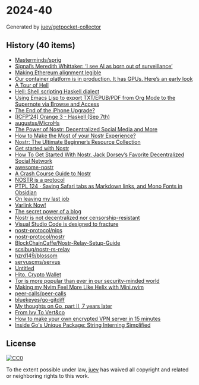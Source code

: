 # 2024-40

Generated by [juev/getpocket-collector](https://github.com/juev/getpocket-collector)

## History (40 items)

- [Masterminds/sprig](https://github.com/Masterminds/sprig)
- [Signal’s Meredith Whittaker: ‘I see AI as born out of surveillance’](https://www.ft.com/content/799b4fcf-2cf7-41d2-81b4-10d9ecdd83f6#myft:my-news:rss)
- [Making Ethereum alignment legible](https://vitalik.eth.limo/general/2024/09/28/alignment.html)
- [Our container platform is in production. It has GPUs. Here’s an early look](https://blog.cloudflare.com/container-platform-preview)
- [A Tour of Hell](https://chrisdone.com/posts/tour-of-hell)
- [Hell: Shell scripting Haskell dialect](https://chrisdone.github.io/hell)
- [Using Emacs Lisp to export TXT/EPUB/PDF from Org Mode to the Supernote via Browse and Access](https://sachachua.com/blog/2024/09/using-emacs-lisp-to-export-txt-epub-pdf-from-org-mode-to-the-supernote-via-browse-and-access/)
- [The End of the iPhone Upgrade?](https://www.newyorker.com/culture/infinite-scroll/the-end-of-the-iphone-upgrade)
- [[ICFP'24] Orange 3 - Haskell (Sep 7th)](https://www.youtube.com/watch?v=uMurx1a6Zck&t=36m)
- [augustss/MicroHs](https://github.com/augustss/MicroHs)
- [The Power of Nostr: Decentralized Social Media and More](https://www.lynalden.com/the-power-of-nostr/)
- [How to Make the Most of your Nostr Experience?](https://medium.com/@SovereignMatt/how-to-make-the-most-of-your-nostr-experience-f7504f44ad39)
- [Nostr: The Ultimate Beginner’s Resource Collection](https://www.benwehrman.com/nostr-guide/)
- [Get started with Nostr](https://nostr.how/en/get-started)
- [How To Get Started With Nostr, Jack Dorsey’s Favorite Decentralized Social Network](https://www.forbes.com/sites/digital-assets/2023/04/11/how-to-get-started-with-nostr/)
- [awesome-nostr](https://nostr.net/)
- [A Crash Course Guide to Nostr](https://wedistribute.org/2024/05/nostr-crash-course/)
- [NOSTR is a protocol](https://usenostr.org/)
- [PTPL 124 · Saving Safari tabs as Markdown links, and Mono Fonts in Obsidian](http://ellanew.com/ptpl/124-safari-tabs-markdown-links)
- [On leaving my last job](https://typesanitizer.com/blog/leaving-apple.html)
- [Varlink Now!](https://media.ccc.de/v/all-systems-go-2024-276-varlink-now-)
- [The secret power of a blog](https://tracydurnell.com/2024/09/29/the-secret-power-of-a-blog/)
- [Nostr is not decentralized nor censorship-resistant](https://habla.news/ru/fiatjaf/87a208d9)
- [Visual Studio Code is designed to fracture](https://ghuntley.com/fracture/)
- [nostr-protocol/nips](https://github.com/nostr-protocol/nips)
- [nostr-protocol/nostr](https://github.com/nostr-protocol/nostr)
- [BlockChainCaffe/Nostr-Relay-Setup-Guide](https://github.com/BlockChainCaffe/Nostr-Relay-Setup-Guide)
- [scsibug/nostr-rs-relay](https://github.com/scsibug/nostr-rs-relay)
- [hzrd149/blossom](https://github.com/hzrd149/blossom)
- [servuscms/servus](https://github.com/servuscms/servus)
- [Untitled](https://github.com/mikeroyal/Self-Hosting-Guide)
- [Hito. Crypto Wallet](https://hito.xyz)
- [Tor is more popular than ever in our security-minded world](https://www.fastcompany.com/91198184/heres-how-tor-is-expanding-its-offering-in-a-security-minded-world)
- [Making my Nvim Feel More Like Helix with Mini.nvim](https://evantravers.com/articles/2024/09/17/making-my-nvim-act-more-like-helix-with-mini-nvim/)
- [peer-calls/peer-calls](https://github.com/peer-calls/peer-calls)
- [bluekeyes/go-gitdiff](https://github.com/bluekeyes/go-gitdiff)
- [My thoughts on Go, part Ⅱ, 7 years later](https://laurentsv.com/blog/2024/09/26/golang-7-years-later.html)
- [From Ivy To Vert&co](https://midirus.com/blog/from-ivy-to-vertico)
- [How to make your own encrypted VPN server in 15 minutes](https://techcrunch.com/2024/09/30/how-to-make-your-own-encrypted-vpn-server-in-15-minutes/)
- [Inside Go's Unique Package: String Interning Simplified](https://victoriametrics.com/blog/go-unique-package-intern-string/)

## License

[![CC0](https://mirrors.creativecommons.org/presskit/buttons/88x31/svg/cc-zero.svg)](https://creativecommons.org/publicdomain/zero/1.0/)

To the extent possible under law, [juev](https://github.com/juev) has waived all copyright and related or neighboring rights to this work.

